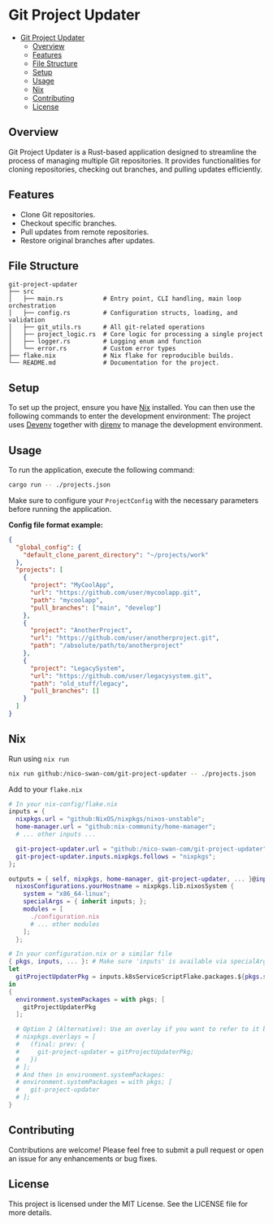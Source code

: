 # Git Project Updater

<!--toc:start-->

- [Git Project Updater](#git-project-updater)
  - [Overview](#overview)
  - [Features](#features)
  - [File Structure](#file-structure)
  - [Setup](#setup)
  - [Usage](#usage)
  - [Nix](#nix)
  - [Contributing](#contributing)
  - [License](#license)

## Overview

Git Project Updater is a Rust-based application designed to streamline the process of managing multiple Git repositories. It provides functionalities for cloning repositories, checking out branches, and pulling updates efficiently.

## Features

- Clone Git repositories.
- Checkout specific branches.
- Pull updates from remote repositories.
- Restore original branches after updates.

## File Structure

```text
git-project-updater
├── src
│   ├── main.rs           # Entry point, CLI handling, main loop orchestration
│   ├── config.rs         # Configuration structs, loading, and validation
│   ├── git_utils.rs      # All git-related operations
│   ├── project_logic.rs  # Core logic for processing a single project
│   ├── logger.rs         # Logging enum and function
│   └── error.rs          # Custom error types
├── flake.nix             # Nix flake for reproducible builds.
└── README.md             # Documentation for the project.
```

## Setup

To set up the project, ensure you have [Nix](https://nixos.org/download.html) installed. You can then use the following commands to enter the development environment:
The project uses [Devenv](https://devenv.sh/) together with [direnv](https://direnv.net/) to manage the development environment.

## Usage

To run the application, execute the following command:

```bash
cargo run -- ./projects.json
```

Make sure to configure your `ProjectConfig` with the necessary parameters before running the application.

**Config file format example:**

```json
{
  "global_config": {
    "default_clone_parent_directory": "~/projects/work"
  },
  "projects": [
    {
      "project": "MyCoolApp",
      "url": "https://github.com/user/mycoolapp.git",
      "path": "mycoolapp",
      "pull_branches": ["main", "develop"]
    },
    {
      "project": "AnotherProject",
      "url": "https://github.com/user/anotherproject.git",
      "path": "/absolute/path/to/anotherproject"
    },
    {
      "project": "LegacySystem",
      "url": "https://github.com/user/legacysystem.git",
      "path": "old_stuff/legacy",
      "pull_branches": []
    }
  ]
}
```

## Nix

Run using `nix run`

```bash
nix run github:/nico-swan-com/git-project-updater -- ./projects.json

```

Add to your `flake.nix`

```nix
# In your nix-config/flake.nix
inputs = {
  nixpkgs.url = "github:NixOS/nixpkgs/nixos-unstable";
  home-manager.url = "github:nix-community/home-manager";
  # ... other inputs ...

  git-project-updater.url = "github:/nico-swan-com/git-project-updater"; # Replace with actual URL
  git-project-updater.inputs.nixpkgs.follows = "nixpkgs";
};

outputs = { self, nixpkgs, home-manager, git-project-updater, ... }@inputs: {
  nixosConfigurations.yourHostname = nixpkgs.lib.nixosSystem {
    system = "x86_64-linux"; 
    specialArgs = { inherit inputs; };
    modules = [
      ./configuration.nix
      # ... other modules
    ];
  };

```

```nix
# In your configuration.nix or a similar file
{ pkgs, inputs, ... }: # Make sure 'inputs' is available via specialArgs
let
  gitProjectUpdaterPkg = inputs.k8sServiceScriptFlake.packages.${pkgs.system}.default;
in
{
  environment.systemPackages = with pkgs; [
    gitProjectUpdaterPkg
  ];

  # Option 2 (Alternative): Use an overlay if you want to refer to it by a simpler name
  # nixpkgs.overlays = [
  #   (final: prev: {
  #     git-project-updater = gitProjectUpdaterPkg;
  #   })
  # ];
  # And then in environment.systemPackages:
  # environment.systemPackages = with pkgs; [
  #   git-project-updater
  # ];
}
```

## Contributing

Contributions are welcome! Please feel free to submit a pull request or open an issue for any enhancements or bug fixes.

## License

This project is licensed under the MIT License. See the LICENSE file for more details.
